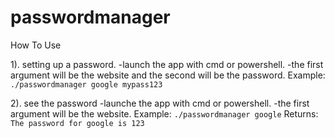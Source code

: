 # passwordmanager

How To Use

1). setting up a password.
  -launch the app with cmd or powershell.
  -the first argument will be the website and the second will be the password.
Example: `./passwordmanager google mypass123`

2). see the password
  -launche the app with cmd or powershell.
  -the first argument will be the website.
Example: `./passwordmanager google`
Returns: `The password for google is 123`
